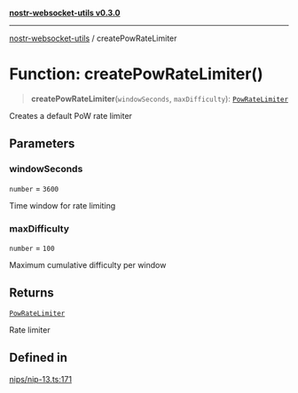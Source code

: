 [**nostr-websocket-utils v0.3.0**](../README.md)

***

[nostr-websocket-utils](../globals.md) / createPowRateLimiter

# Function: createPowRateLimiter()

> **createPowRateLimiter**(`windowSeconds`, `maxDifficulty`): [`PowRateLimiter`](../interfaces/PowRateLimiter.md)

Creates a default PoW rate limiter

## Parameters

### windowSeconds

`number` = `3600`

Time window for rate limiting

### maxDifficulty

`number` = `100`

Maximum cumulative difficulty per window

## Returns

[`PowRateLimiter`](../interfaces/PowRateLimiter.md)

Rate limiter

## Defined in

[nips/nip-13.ts:171](https://github.com/HumanjavaEnterprises/nostr-websocket-utils/blob/main/src/nips/nip-13.ts#L171)
